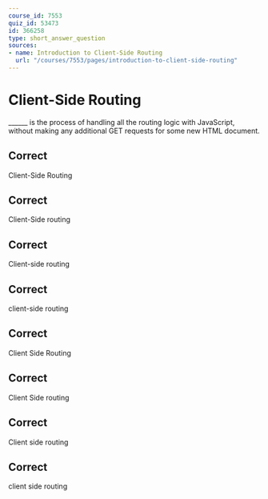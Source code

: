 ```yaml
---
course_id: 7553
quiz_id: 53473
id: 366258
type: short_answer_question
sources:
- name: Introduction to Client-Side Routing
  url: "/courses/7553/pages/introduction-to-client-side-routing"
---
```


# Client-Side Routing

\_\_\_\_\_\_ is the process of handling all the routing logic with JavaScript,
without making any additional GET requests for some new HTML document.

## Correct

Client-Side Routing

## Correct

Client-Side routing

## Correct

Client-side routing

## Correct

client-side routing

## Correct

Client Side Routing

## Correct

Client Side routing

## Correct

Client side routing

## Correct

client side routing
